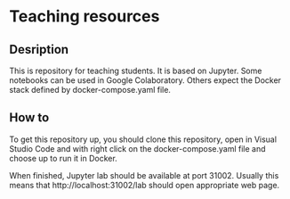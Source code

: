 # Teaching resources

## Desription

This is repository for teaching students. It is based on Jupyter. Some notebooks can be used in Google Colaboratory. Others expect the Docker stack defined by docker-compose.yaml file.

## How to 

To get this repository up, you should clone this repository, open in Visual Studio Code and with right click on the docker-compose.yaml file and choose up to run it in Docker.

When finished, Jupyter lab should be available at port 31002. Usually this means that http://localhost:31002/lab should open appropriate web page.
